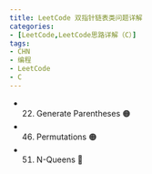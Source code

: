 ```yaml
---
title: LeetCode 双指针链表类问题详解
categories:
- [LeetCode,LeetCode思路详解（C）]
tags: 
- CHN
- 编程
- LeetCode
- C
---
```

-   22. Generate Parentheses 🟠
-	46. Permutations 🟠
-	51. N-Queens 🔴